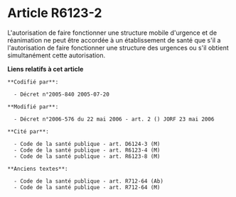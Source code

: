 # Article R6123-2

L'autorisation de faire fonctionner une structure mobile d'urgence et de réanimation ne peut être accordée à un établissement
de santé que s'il a l'autorisation de faire fonctionner une structure des urgences ou s'il obtient simultanément cette
autorisation.

**Liens relatifs à cet article**

	**Codifié par**:

	  - Décret n°2005-840 2005-07-20

	**Modifié par**:

	  - Décret n°2006-576 du 22 mai 2006 - art. 2 () JORF 23 mai 2006

	**Cité par**:

	  - Code de la santé publique - art. D6124-3 (M)
	  - Code de la santé publique - art. R6123-4 (M)
	  - Code de la santé publique - art. R6123-8 (M)

	**Anciens textes**:

	  - Code de la santé publique - art. R712-64 (Ab)
	  - Code de la santé publique - art. R712-64 (M)
